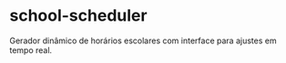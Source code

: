 # school-scheduler
Gerador dinâmico de horários escolares com interface para ajustes em tempo real.
